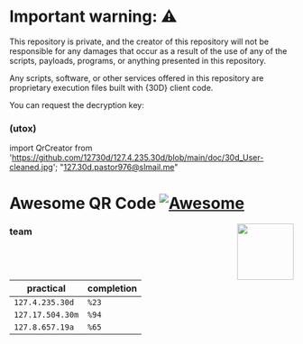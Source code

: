 # Important warning: ⚠️
This repository is private, and the creator of this repository will not be responsible for any damages that occur as a result of the use of any of the scripts, payloads, programs, or anything presented in this repository.

Any scripts, software, or other services offered in this repository are proprietary execution files built with {30D} client code.

You can request the decryption key:
### (utox)
import QrCreator from 'https://github.com/12730d/127.4.235.30d/blob/main/doc/30d_User-cleaned.jpg';
 "127.30d.pastor976@slmail.me"
# Awesome QR Code [![Awesome](https://awesome.re/badge.svg)](https://github.com/sindresorhus/awesome)

[<img src="repo-link.svg" align="right" width="100">](https://github.com/make-github-pseudonymous-again/awesome-qr-code#readme)
### team

| practical | completion |
| ------- | ---------- |
| `127.4.235.30d` | `%23` |
| `127.17.504.30m` | `%94` |
| `127.8.657.19a` | `%65` | 

